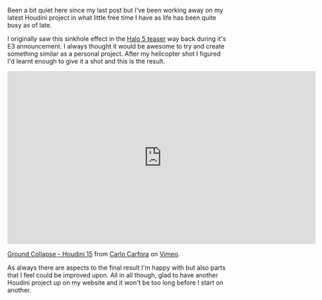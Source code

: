 Been a bit quiet here since my last post but I've been working away on my latest Houdini project in what little free time I have as life has been quite busy as of late.

I originally saw this sinkhole effect in the [Halo 5 teaser](https://youtu.be/OkvMqScjwbA?t=59s) way back during it's E3 announcement. I always thought it would be awesome to try and create something similar as a personal project. After my helicopter shot I figured I'd learnt enough to give it a shot and this is the result.

<iframe src="https://player.vimeo.com/video/160723071" width="700" height="393" frameborder="0" webkitallowfullscreen mozallowfullscreen allowfullscreen></iframe>
<p><a href="https://vimeo.com/160723071">Ground Collapse - Houdini 15</a> from <a href="https://vimeo.com/carlocarfora">Carlo Carfora</a> on <a href="https://vimeo.com">Vimeo</a>.</p>

As always there are aspects to the final result I'm happy with but also parts that I feel could be improved upon. All in all though, glad to have another Houdini project up on my website and it won't be too long before I start on another. 
